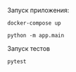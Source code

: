 Запуск приложения: 

`` docker-compose up ``
 
`` python -m app.main ``
 
Запуск тестов 

`` pytest ``

